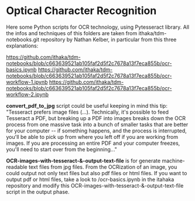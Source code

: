 # Optical Character Recognition 

Here some Python scripts for OCR technology, using Pytesseract library. All the infos and techniques of this folders are taken from ithaka/tdm-notebooks.git repository by Nathan Kelber, in particular from this three explanations:

https://github.com/ithaka/tdm-notebooks/blob/c663639521ab105faf2d5f2c7678a13f7eca855b/ocr-basics.ipynb
https://github.com/ithaka/tdm-notebooks/blob/c663639521ab105faf2d5f2c7678a13f7eca855b/ocr-workflow-1.ipynb
https://github.com/ithaka/tdm-notebooks/blob/c663639521ab105faf2d5f2c7678a13f7eca855b/ocr-workflow-2.ipynb

<strong>convert_pdf_to_jpg</strong> script could be useful keeping in mind this tip: "Tesseract prefers image files (...). Technically, it's possible to feed Tesseract a PDF, but breaking up a PDF into images breaks down the OCR process from one massive task into a bunch of smaller tasks that are better for your computer -- if something happens, and the process is interrupted, you'll be able to pick up from where you left off if you are working from images. If you are processing an entire PDF and your computer freezes, you'll need to start over from the beginning..."

<strong>OCR-images-with-tesseract-&-output-text-file</strong> is for generate machine-readable text files from jpg files. From the OCRization of an image, you could output not only text files but also pdf files or html files. If you want to output pdf or html files, take a look to /ocr-basics.ipynb in the itahaka repository and modify this OCR-images-with-tesseract-&-output-text-file script in the output phase.
